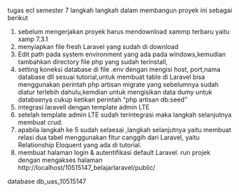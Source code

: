 tugas ecl semester 7
langkah langkah dalam membangun proyek ini sebagai berikut

1. sebelum mengerjakan proyek harus mendownload xammp terbaru yaitu xamp 7.3.1
2. menyiapkan file fresh Laravel yang sudah di download
3. Edit path pada system environment yang ada pada windows,kemudian tambahkan directory file php yang sudah terinstall,
4. setting koneksi database di file .env dengan mengisi host, port,nama database dll sesuai tutorial,untuk membuat table di Laravel bisa menggunakan perintah php artisan migrate yang sebelumnya sudah diatur terlebih dahulu,kemdian untuk mengisikan data dumy untuk databsenya cukup ketikan perintah “php artisan db:seed”
5. integrasi laravell dengan template admin LTE
6. setelah template admin LTE sudah terintegrasi maka langkah selanjutnya membuat crud.
7. apabila langkah ke 5 sudah selaesai ,langkah selanjutnya yaitu membuat relasi dua tabel menggunakan fitur canggih dari Laravel, yaitu Relationship Eloquent yang ada di tutorial.
8. membuat halaman login & autentifikasi default Laravel.
run projek dengan mengakses halaman http://localhost/10515147_belajarlaravel/public/



database db_uas_10515147 
